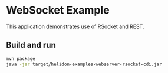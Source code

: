# WebSocket Example

This application demonstrates use of RSocket and REST.

## Build and run

```bash
mvn package
java -jar target/helidon-examples-webserver-rsocket-cdi.jar
```

